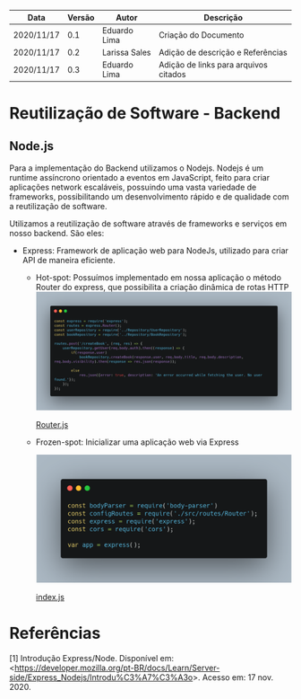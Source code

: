 | Data |Versão| Autor | Descrição |
| ---- | ---- | ----- | --------- |
| 2020/11/17 | 0.1 | Eduardo Lima | Criação do Documento |
| 2020/11/17 | 0.2 | Larissa Sales | Adição de descrição e Referências |
| 2020/11/17 | 0.3 | Eduardo Lima | Adição de links para arquivos citados |

# Reutilização de Software - Backend

## Node.js

Para a implementação do Backend utilizamos o Nodejs. Nodejs é um runtime assíncrono orientado a eventos em JavaScript, feito para criar aplicações network escaláveis, possuindo uma vasta variedade de frameworks, possibilitando um desenvolvimento rápido e de qualidade com a reutilização de software.

Utilizamos a reutilização de software através de frameworks e serviços em nosso backend. São eles:

* Express: Framework de aplicação web para NodeJs, utilizado para criar API de maneira eficiente.
    * Hot-spot: Possuímos implementado em nossa aplicação o método Router do express, que possibilita a criação dinâmica de rotas HTTP
        ![](../assets/06-padroes-de-arquitetura/reutilizacao-de-software/Router.png)

        [Router.js](https://github.com/UnBArqDsw/2020.1_G3_RecipeBuk_Backend/blob/dev/src/routes/Router.js)
        
    * Frozen-spot: Inicializar uma aplicação web via Express

        
        ![](../assets/06-padroes-de-arquitetura/reutilizacao-de-software/Express.png)

        [index.js](https://github.com/UnBArqDsw/2020.1_G3_RecipeBuk_Backend/blob/dev/index.js)


# Referências

[1] Introdução Express/Node. Disponível em: <<https://developer.mozilla.org/pt-BR/docs/Learn/Server-side/Express_Nodejs/Introdu%C3%A7%C3%A3o>>. Acesso em: 17 nov. 2020.